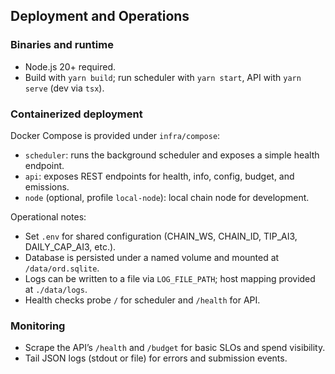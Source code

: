 ## Deployment and Operations

### Binaries and runtime

- Node.js 20+ required.
- Build with `yarn build`; run scheduler with `yarn start`, API with `yarn serve` (dev via `tsx`).

### Containerized deployment

Docker Compose is provided under `infra/compose`:

- `scheduler`: runs the background scheduler and exposes a simple health endpoint.
- `api`: exposes REST endpoints for health, info, config, budget, and emissions.
- `node` (optional, profile `local-node`): local chain node for development.

Operational notes:

- Set `.env` for shared configuration (CHAIN_WS, CHAIN_ID, TIP_AI3, DAILY_CAP_AI3, etc.).
- Database is persisted under a named volume and mounted at `/data/ord.sqlite`.
- Logs can be written to a file via `LOG_FILE_PATH`; host mapping provided at `./data/logs`.
- Health checks probe `/` for scheduler and `/health` for API.

### Monitoring

- Scrape the API’s `/health` and `/budget` for basic SLOs and spend visibility.
- Tail JSON logs (stdout or file) for errors and submission events.
